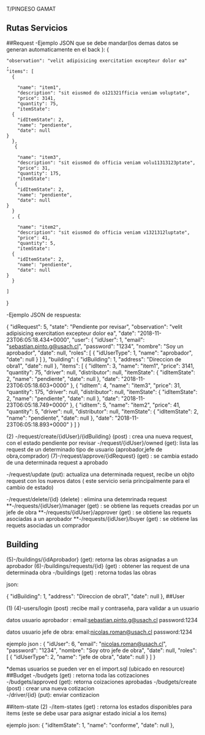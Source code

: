 T/PINGESO GAMAT
 
 ## Rutas Servicios
 
##Request
-Ejemplo JSON que se debe mandar(los demas datos se generan automaticamente en el back ):
{

    "observation": "velit adipisicing exercitation excepteur dolor ea"
    ,
    "items": [
      {
       
        "name": "item1",
        "description": "sit eiusmod do o121321fficia veniam voluptate",
        "price": 3141,
        "quantity": 75,
        "itemState":   
      {
        "idItemState": 2,
        "name": "pendiente",
        "date": null
    }
      },
       {
       
        "name": "item3",
        "description": "sit eiusmod do officia veniam volu11313123ptate",
        "price": 31,
        "quantity": 175,
        "itemState":   
       {
        "idItemState": 2,
        "name": "pendiente",
        "date": null
    }
      }
      , {
       
        "name": "item2",
        "description": "sit eiusmod do officia veniam v1321312luptate",
        "price": 41,
        "quantity": 5,
        "itemState":   
      {
        "idItemState": 2,
        "name": "pendiente",
        "date": null
    }
      }

    ]
  }
  
  -Ejemplo JSON de respuesta:
  
{
    "idRequest": 5,
    "state": "Pendiente por revisar",
    "observation": "velit adipisicing exercitation excepteur dolor ea",
    "date": "2018-11-23T06:05:18.434+0000",
    "user": {
        "idUser": 1,
        "email": "sebastian.pinto.g@usach.cl",
        "password": "1234",
        "nombre": "Soy un aprobador",
        "date": null,
        "roles": [
            {
                "idUserType": 1,
                "name": "aprobador",
                "date": null
            }
        ]
    },
    "building": {
        "idBuilding": 1,
        "address": "Direccion de obra1",
        "date": null
    },
    "items": [
        {
            "idItem": 3,
            "name": "item1",
            "price": 3141,
            "quantity": 75,
            "driver": null,
            "distributor": null,
            "itemState": {
                "idItemState": 2,
                "name": "pendiente",
                "date": null
            },
            "date": "2018-11-23T06:05:18.603+0000"
        },
        {
            "idItem": 4,
            "name": "item3",
            "price": 31,
            "quantity": 175,
            "driver": null,
            "distributor": null,
            "itemState": {
                "idItemState": 2,
                "name": "pendiente",
                "date": null
            },
            "date": "2018-11-23T06:05:18.749+0000"
        },
        {
            "idItem": 5,
            "name": "item2",
            "price": 41,
            "quantity": 5,
            "driver": null,
            "distributor": null,
            "itemState": {
                "idItemState": 2,
                "name": "pendiente",
                "date": null
            },
            "date": "2018-11-23T06:05:18.893+0000"
        }
    ]
}

(2) -/request/create/{idUser}/{idBuilding} (post) : crea una nueva request, con el estado pendiente por revisar
-/request/{idUser}/owned (get): lista las request de un determinado tipo de usuario (aprobador,jefe de obra,comprador)
(7)-/request/approve/{idRequest} (get) : se cambia estado de una determinada request a aprobado

-/request/update (put): actualiza una determinada request, recibe un objto request con los nuevos datos ( este servicio seria principalmente para el cambio de estado)

-/request/delete/{id} (delete) : elimina una detemrinada request 
**-/requests/{idUser}/manager (get) : se obtiene las requets creadas por un jefe de obra
**-/requests/{idUser}/approver (get) : se obtiene las requets asociadas a un aprobador
**-/requests/{idUser}/buyer (get) : se obtiene las requets asociadas un comprador

## Building
(5)-/buildings/{idAprobador} (get): retorna las obras asignadas a un aprobador
(6)-/buildings/requests/{id} (get) : obtener las request de una determinada obra 
-/buildings (get) : retorna todas las obras 

json:

  {
        "idBuilding": 1,
        "address": "Direccion de obra1",
        "date": null
    },
##User

(1) (4)-users/login (post) :recibe mail  y contraseña, para validar a un usuario

datos usuario aprobador :
email:sebastian.pinto.g@usach.cl
password:1234

datos usuario jefe de obra:
email:nicolas.roman@usach.cl
password:1234

ejemplo json :
{
    "idUser": 6,
    "email": "nicolas.roman@usach.cl",
    "password": "1234",
    "nombre": "Soy otro jefe de obra",
    "date": null,
    "roles": [
        {
            "idUserType": 2,
            "name": "jefe de obra",
            "date": null
        }
    ]
}

*demas usuarios se pueden ver en el import.sql (ubicado en resource)
##Budget
-/budgets (get) : retorna toda las cotizaciones
-/budgets/approved (get): retorna  coizaciones aprobadas 
-/budgets/create (post) : crear una nueva cotizacion  
-/driver/{id} (put): enviar contizacion

##item-state
(2) -/item-states (get) : retorna los estados disponibles para items (este se debe usar para asignar estado inicial a los items)

ejemplo json:
 {
        "idItemState": 1,
        "name": "conforme",
        "date": null
    },
